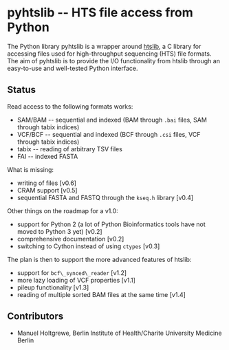 # pyhtslib -- HTS file access from Python

The Python library pyhtslib is a wrapper around [htslib](http://www.htslib.org/), a C library for accessing files used for high-throughput sequencing (HTS) file formats.
The aim of pyhtslib is to provide the I/O functionality from htslib through an easy-to-use and well-tested Python interface.

## Status

Read access to the following formats works:

- SAM/BAM -- sequential and indexed (BAM through `.bai` files, SAM through tabix indices)
- VCF/BCF -- sequential and indexed (BCF through `.csi` files, VCF through tabix indices)
- tabix -- reading of arbitrary TSV files
- FAI -- indexed FASTA

What is missing:

- writing of files [v0.6]
- CRAM support [v0.5]
- sequential FASTA and FASTQ through the `kseq.h` library [v0.4]

Other things on the roadmap for a v1.0:

- support for Python 2 (a lot of Python Bioinformatics tools have not moved to Python 3 yet) [v0.2]
- comprehensive documentation [v0.2]
- switching to Cython instead of using `ctypes` [v0.3]

The plan is then to support the more advanced features of htslib:

- support for `bcf\_synced\_reader` [v1.2]
- more lazy loading of VCF properties [v1.1]
- pileup functionality [v1.3]
- reading of multiple sorted BAM files at the same time [v1.4]


## Contributors

- Manuel Holtgrewe, Berlin Institute of Health/Charite University Medicine Berlin
